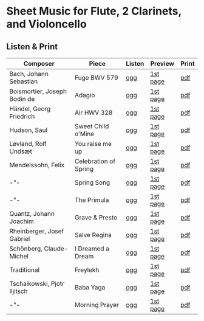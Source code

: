 # Sheet Music for Flute, 2 Clarinets, and Violoncello

## Listen & Print

Composer | Piece | Listen | Preview | Print
-------- | ----- | ------ | ------- | -----
Bach, Johann Sebastian | Fuge BWV 579 | [ogg](http://cellist.bplaced.net/ogg/Bach,%20Johann%20Sebastian/bach_fuge_bwv_579.ogg) | [1st page](https://raw.githubusercontent.com/cellist/Lilypond-Sheet-Music/master/Fl%2C%20Klar%2C%20Klar%2C%20Vlc/Bach%2C%20Johann%20Sebastian/Fuge%20BWV%20579/preview.png) | [pdf](https://github.com/cellist/Lilypond-Sheet-Music/raw/master/Fl%2C%20Klar%2C%20Klar%2C%20Vlc/Bach%2C%20Johann%20Sebastian/Fuge%20BWV%20579/bach_fuge_bwv_579.pdf)
Boismortier, Joseph Bodin de | Adagio | [ogg](http://cellist.bplaced.net/ogg/Boismortier,%20Joseph%20Bodin%20de/boismortier_adagio.ogg) | [1st page](https://raw.githubusercontent.com/cellist/Lilypond-Sheet-Music/master/Fl%2C%20Klar%2C%20Klar%2C%20Vlc/Boismortier%2C%20Joseph%20Bodin%20de/Adagio/preview.png) | [pdf](https://github.com/cellist/Lilypond-Sheet-Music/raw/master/Fl%2C%20Klar%2C%20Klar%2C%20Vlc/Boismortier%2C%20Joseph%20Bodin%20de/Adagio/boismortier_adagio.pdf)
Händel, Georg Friedrich | Air HWV 328 | [ogg](http://cellist.bplaced.net/ogg/H%c3%a4ndel,%20Georg%20Friedrich/h%c3%a4ndel_air.ogg) | [1st page](https://raw.githubusercontent.com/cellist/Lilypond-Sheet-Music/master/Fl%2C%20Klar%2C%20Klar%2C%20Vlc/H%C3%A4ndel%2C%20Georg%20Friedrich/Air/preview.png) | [pdf](https://github.com/cellist/Lilypond-Sheet-Music/raw/master/Fl%2C%20Klar%2C%20Klar%2C%20Vlc/H%C3%A4ndel%2C%20Georg%20Friedrich/Air/h%C3%A4ndel_air.pdf)
Hudson, Saul | Sweet Child o'Mine | [ogg](http://cellist.bplaced.net/ogg/Hudson,%20Saul/hudson_sweet_child.ogg) | [1st page](https://raw.githubusercontent.com/cellist/Lilypond-Sheet-Music/master/Fl%2C%20Klar%2C%20Klar%2C%20Vlc/Hudson%2C%20Saul/Sweet%20Child%20o%20Mine/preview.png) | [pdf](https://github.com/cellist/Lilypond-Sheet-Music/raw/master/Fl%2C%20Klar%2C%20Klar%2C%20Vlc/Hudson%2C%20Saul/Sweet%20Child%20o%20Mine/hudson_sweet_child.pdf)
Løvland, Rolf Undsæt | You raise me up | [ogg](http://cellist.bplaced.net/ogg/L%c3%b8vland,%20Rolf%20Unds%c3%a6t/l%c3%b8vland_you_raise_me_up.ogg) | [1st page](https://raw.githubusercontent.com/cellist/Lilypond-Sheet-Music/master/Fl%2C%20Klar%2C%20Klar%2C%20Vlc/L%C3%B8vland%2C%20Rolf%20Unds%C3%A6t/You%20raise%20me%20up/preview.png) | [pdf](https://github.com/cellist/Lilypond-Sheet-Music/raw/master/Fl%2C%20Klar%2C%20Klar%2C%20Vlc/L%C3%B8vland%2C%20Rolf%20Unds%C3%A6t/You%20raise%20me%20up/l%C3%B8vland_you_raise_me_up.pdf)
Mendelssohn, Felix | Celebration of Spring | [ogg](http://cellist.bplaced.net/ogg/Mendelssohn-Bartholdy,%20Felix/mendelssohn_fr%c3%bchlingsfeier.ogg) | [1st page](https://raw.githubusercontent.com/cellist/Lilypond-Sheet-Music/master/Fl%2C%20Klar%2C%20Klar%2C%20Vlc/Mendelssohn-Bartholdy%2C%20Felix/Fr%C3%BChlingsfeier/preview.png) | [pdf](https://github.com/cellist/Lilypond-Sheet-Music/raw/master/Fl%2C%20Klar%2C%20Klar%2C%20Vlc/Mendelssohn-Bartholdy%2C%20Felix/Fr%C3%BChlingsfeier/mendelssohn_fr%C3%BChlingsfeier.pdf)
-"- | Spring Song | [ogg](http://cellist.bplaced.net/ogg/Mendelssohn-Bartholdy,%20Felix/mendelssohn_fr%c3%bchlingsahnung.ogg) | [1st page](https://raw.githubusercontent.com/cellist/Lilypond-Sheet-Music/master/Fl%2C%20Klar%2C%20Klar%2C%20Vlc/Mendelssohn-Bartholdy%2C%20Felix/Fr%C3%BChlingsahnung/preview.png) | [pdf](https://github.com/cellist/Lilypond-Sheet-Music/raw/master/Fl%2C%20Klar%2C%20Klar%2C%20Vlc/Mendelssohn-Bartholdy%2C%20Felix/Fr%C3%BChlingsahnung/mendelssohn_fr%C3%BChlingsahnung.pdf)
-"- | The Primula | [ogg](http://cellist.bplaced.net/ogg/Mendelssohn-Bartholdy,%20Felix/mendelssohn_die_primel.ogg) | [1st page](https://raw.githubusercontent.com/cellist/Lilypond-Sheet-Music/master/Fl%2C%20Klar%2C%20Klar%2C%20Vlc/Mendelssohn-Bartholdy%2C%20Felix/Die%20Primel/preview.png) | [pdf](https://github.com/cellist/Lilypond-Sheet-Music/raw/master/Fl%2C%20Klar%2C%20Klar%2C%20Vlc/Mendelssohn-Bartholdy%2C%20Felix/Die%20Primel/mendelssohn_die_primel.pdf)
Quantz, Johann Joachim | Grave & Presto | [ogg](http://cellist.bplaced.net/ogg/Quantz,%20Johann%20Joachim/quantz_grave_presto.ogg) | [1st page](https://raw.githubusercontent.com/cellist/Lilypond-Sheet-Music/master/Fl%2C%20Klar%2C%20Klar%2C%20Vlc/Quantz%2C%20Johann%20Joachim/Grave%20und%20Presto/preview.png) | [pdf](https://github.com/cellist/Lilypond-Sheet-Music/raw/master/Fl%2C%20Klar%2C%20Klar%2C%20Vlc/Quantz%2C%20Johann%20Joachim/Grave%20und%20Presto/quantz_grave_presto.pdf)
Rheinberger, Josef Gabriel | Salve Regina | [ogg](http://cellist.bplaced.net/ogg/Rheinberger,%20Josef%20Gabriel/rheinberger_salve_regina.ogg) | [1st page](https://raw.githubusercontent.com/cellist/Lilypond-Sheet-Music/master/Fl%2C%20Klar%2C%20Klar%2C%20Vlc/Rheinberger%2C%20Josef%20Gabriel/Salve%20Regina/preview.png) | [pdf](https://github.com/cellist/Lilypond-Sheet-Music/raw/master/Fl%2C%20Klar%2C%20Klar%2C%20Vlc/Rheinberger%2C%20Josef%20Gabriel/Salve%20Regina/rheinberger_salve_regina.pdf)
Schönberg, Claude-Michel | I Dreamed a Dream | [ogg](http://cellist.bplaced.net/ogg/Sch%c3%b6nberg,%20Claude-Michel/sch%c3%b6nberg_i_dreamed_a_dream.ogg) | [1st page](https://raw.githubusercontent.com/cellist/Lilypond-Sheet-Music/master/Fl%2C%20Klar%2C%20Klar%2C%20Vlc/Sch%C3%B6nberg%2C%20Claude-Michel/I%20Dreamed%20a%20Dream/preview.png) | [pdf](https://github.com/cellist/Lilypond-Sheet-Music/raw/master/Fl%2C%20Klar%2C%20Klar%2C%20Vlc/Sch%C3%B6nberg%2C%20Claude-Michel/I%20Dreamed%20a%20Dream/sch%C3%B6nberg_i_dreamed_a_dream.pdf)
Traditional | Freylekh | [ogg](http://cellist.bplaced.net/ogg/Traditional/traditional_freylekh.ogg) | [1st page](https://raw.githubusercontent.com/cellist/Lilypond-Sheet-Music/master/Fl%2C%20Klar%2C%20Klar%2C%20Vlc/Traditional/Freylekh/preview.png) | [pdf](https://github.com/cellist/Lilypond-Sheet-Music/raw/master/Fl%2C%20Klar%2C%20Klar%2C%20Vlc/Traditional/Freylekh/traditional_freylekh.pdf)
Tschaikowski, Pjotr Iljitsch | Baba Yaga | [ogg](http://cellist.bplaced.net/ogg/Tschaikowski,%20Pjotr%20Iljitsch/tschaikowski_die_hexe.ogg) | [1st page](https://raw.githubusercontent.com/cellist/Lilypond-Sheet-Music/master/Fl%2C%20Klar%2C%20Klar%2C%20Vlc/Tschaikowski%2C%20Pjotr%20Iljitsch/Die%20Hexe/preview.png) | [pdf](https://github.com/cellist/Lilypond-Sheet-Music/raw/master/Fl%2C%20Klar%2C%20Klar%2C%20Vlc/Tschaikowski%2C%20Pjotr%20Iljitsch/Die%20Hexe/tschaikowski_die_hexe.pdf)
-"- | Morning Prayer | [ogg](http://cellist.bplaced.net/ogg/Tschaikowski,%20Pjotr%20Iljitsch/tschaikowski_morgengebet.ogg) | [1st page](https://github.com/cellist/Lilypond-Sheet-Music/raw/master/Fl%2C%20Klar%2C%20Klar%2C%20Vlc/Tschaikowski%2C%20Pjotr%20Iljitsch/Morgengebet/preview.png) | [pdf](https://github.com/cellist/Lilypond-Sheet-Music/raw/master/Fl%2C%20Klar%2C%20Klar%2C%20Vlc/Tschaikowski%2C%20Pjotr%20Iljitsch/Morgengebet/tschaikowski_morgengebet.pdf)
 
